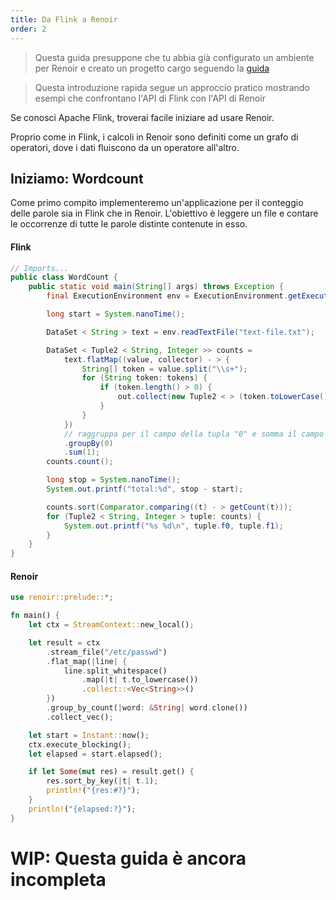 ```yaml
---
title: Da Flink a Renoir
order: 2
---
```


> Questa guida presuppone che tu abbia già configurato un ambiente per Renoir e creato un progetto cargo seguendo la [guida](../../install/install)

> Questa introduzione rapida segue un approccio pratico mostrando esempi che confrontano l'API di Flink con l'API di Renoir

Se conosci Apache Flink, troverai facile iniziare ad usare Renoir.

Proprio come in Flink, i calcoli in Renoir sono definiti come un grafo di operatori, dove i dati fluiscono da un operatore all'altro.

## Iniziamo: Wordcount

Come primo compito implementeremo un'applicazione per il conteggio delle parole sia in Flink che in Renoir. L'obiettivo è leggere un file e contare le occorrenze di tutte le parole distinte contenute in esso.

#### Flink

```java
// Imports...
public class WordCount {
    public static void main(String[] args) throws Exception {
        final ExecutionEnvironment env = ExecutionEnvironment.getExecutionEnvironment();

        long start = System.nanoTime();

        DataSet < String > text = env.readTextFile("text-file.txt");

        DataSet < Tuple2 < String, Integer >> counts =
            text.flatMap((value, collector) - > {
                String[] token = value.split("\\s+");
                for (String token: tokens) {
                    if (token.length() > 0) {
                        out.collect(new Tuple2 < > (token.toLowerCase(), 1));
                    }
                }
            })
            // raggruppa per il campo della tupla "0" e somma il campo della tupla "1"
            .groupBy(0)
            .sum(1);
        counts.count();

        long stop = System.nanoTime();
        System.out.printf("total:%d", stop - start);

        counts.sort(Comparator.comparing((t) - > getCount(t)));
        for (Tuple2 < String, Integer > tuple: counts) {
            System.out.printf("%s %d\n", tuple.f0, tuple.f1);
        }
    }
}

```

#### Renoir

```rust
use renoir::prelude::*;

fn main() {
    let ctx = StreamContext::new_local();

    let result = ctx
        .stream_file("/etc/passwd")
        .flat_map(|line| {
            line.split_whitespace()
                .map(|t| t.to_lowercase())
                .collect::<Vec<String>>()
        })
        .group_by_count(|word: &String| word.clone())
        .collect_vec();

    let start = Instant::now();
    ctx.execute_blocking();
    let elapsed = start.elapsed();

    if let Some(mut res) = result.get() {
        res.sort_by_key(|t| t.1);
        println!("{res:#?}");
    }
    println!("{elapsed:?}");
}

```

# WIP: Questa guida è ancora incompleta